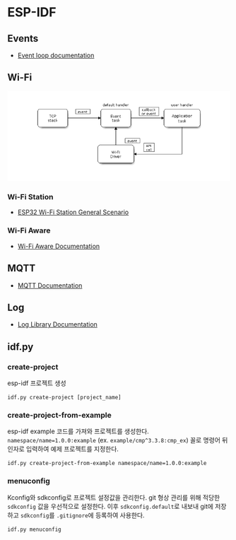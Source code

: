 # ESP-IDF

## Events

- [Event loop documentation](https://docs.espressif.com/projects/esp-idf/en/latest/esp32/api-reference/system/esp_event.html)

## Wi-Fi

![](ESP-IDF_1.png)

### Wi-Fi Station

- [ESP32 Wi-Fi Station General Scenario](https://docs.espressif.com/projects/esp-idf/en/latest/esp32/api-guides/wifi.html#esp32-wi-fi-station-general-scenario)

### Wi-Fi Aware

- [Wi-Fi Aware Documentation](https://docs.espressif.com/projects/esp-idf/en/latest/esp32/api-reference/network/esp_nan.html)

## MQTT

- [MQTT Documentation](https://docs.espressif.com/projects/esp-idf/en/latest/esp32/api-reference/protocols/mqtt.html)

## Log

- [Log Library Documentation](https://docs.espressif.com/projects/esp-idf/en/latest/esp32/api-reference/system/log.html)

## idf.py

### create-project

esp-idf 프로젝트 생성

```shell
idf.py create-project [project_name]
```

### create-project-from-example

esp-idf example 코드를 가져와 프로젝트를 생성한다. `namespace/name=1.0.0:example` (ex. `example/cmp^3.3.8:cmp_ex`) 꼴로 명령어 뒤 인자로 입력하여 예제 프로젝트를 지정한다.

```shell
idf.py create-project-from-example namespace/name=1.0.0:example
```

### menuconfig

Kconfig와 sdkconfig로 프로젝트 설정값을 관리한다. git 형상 관리를 위해 적당한 `sdkconfig` 값을 우선적으로 설정한다. 이후 `sdkconfig.default`로 내보내 git에 저장하고 `sdkconfig`를 `.gitignore`에 등록하여 사용한다.

```shell
idf.py menuconfig
```